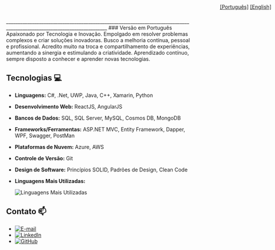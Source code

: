 <div style="position: relative;">
  <div style="position: fixed; top: 10px; right: 10px;">
    <a href="#versão-em-português">[Português]</a>   <a href="README.md">[English]</a>
  </div>
</div>
_________________________________________________________________________________________________________________________
### Versão em Português
Apaixonado por Tecnologia e Inovação. Empolgado em resolver problemas complexos e criar soluções inovadoras.
Busco a melhoria contínua, pessoal e profissional. Acredito muito na troca e compartilhamento de experiências, aumentando a sinergia e estimulando a criatividade.
Aprendizado contínuo, sempre disposto a conhecer e aprender novas tecnologias.

## Tecnologias 💻
- **Linguagens:** C#, .Net, UWP, Java, C++, Xamarin, Python
- **Desenvolvimento Web:** ReactJS, AngularJS
- **Bancos de Dados:** SQL, SQL Server, MySQL, Cosmos DB, MongoDB
- **Frameworks/Ferramentas:** ASP.NET MVC, Entity Framework, Dapper, WPF, Swagger, PostMan
- **Plataformas de Nuvem:** Azure, AWS
- **Controle de Versão:** Git
- **Design de Software:** Princípios SOLID, Padrões de Design, Clean Code
- **Linguagens Mais Utilizadas:** 
    
    ![Linguagens Mais Utilizadas](https://github-readme-stats-git-masterrstaa-rickstaa.vercel.app/api/top-langs/?username=G10van1&layout=compact&bg_color=000&border_color=30A3DC&title_color=E94D5F&text_color=FFF&hide_title=true)

## Contato 📫
- [![E-mail](https://img.shields.io/badge/-Email-000?style=for-the-badge&logo=microsoft-outlook&logoColor=007BFF)](mailto:gionardi@hotmail.com) 
- [![LinkedIn](https://img.shields.io/badge/LinkedIn-0077B5?style=for-the-badge&logo=linkedin&logoColor=white)](https://www.linkedin.com/in/giovani-nardi/)
- [![GitHub](https://img.shields.io/badge/GitHub-100000?style=for-the-badge&logo=github&logoColor=white)](https://github.com/G10van1)
